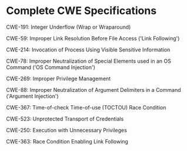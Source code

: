 

# Complete CWE Specifications

CWE-191: Integer Underflow (Wrap or Wraparound)

CWE-59: Improper Link Resolution Before File Access ('Link Following')

CWE-214: Invocation of Process Using Visible Sensitive Information

CWE-78: Improper Neutralization of Special Elements used in an OS Command ('OS Command Injection')

CWE-269: Improper Privilege Management

CWE-88: Improper Neutralization of Argument Delimiters in a Command ('Argument Injection')

CWE-367: Time-of-check Time-of-use (TOCTOU) Race Condition

CWE-523: Unprotected Transport of Credentials

CWE-250: Execution with Unnecessary Privileges

CWE-363: Race Condition Enabling Link Following